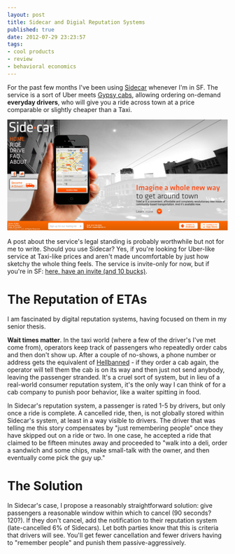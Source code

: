 ```yaml
---
layout: post
title: Sidecar and Digial Reputation Systems
published: true
date: 2012-07-29 23:23:57
tags:
- cool products
- review
- behavioral economics
---
```


For the past few months I've been using [Sidecar](side.cr) whenever I'm in SF.  The service is a sort of Uber meets [Gypsy cabs](http://en.wikipedia.org/wiki/Illegal_taxicab_operation), allowing ordering on-demand **everyday drivers**, who will give you a ride across town at a price comparable or slightly cheaper than a Taxi.

<img src="/images/Sidecar.png"></img>

A post about the service's legal standing is probably worthwhile but not for me to write.  Should you use Sidecar?  Yes, if you're looking for Uber-like service at Taxi-like prices and aren't made uncomfortable by just how sketchy the whole thing feels.  The service is invite-only for now, but if you're in SF: [here, have an invite (and 10 bucks)](http://go.side.cr/oCz).

The Reputation of ETAs
=================
I am fascinated by digital reputation systems, having focused on them in my senior thesis.

**Wait times matter**.  In the taxi world (where a few of the driver's I've met come from), operators keep track of passengers who repeatedly order cabs and then don't show up.  After a couple of no-shows, a phone number or address gets the equivalent of [Hellbanned](http://en.wikipedia.org/wiki/Hellbanning) - if they order a cab again, the operator will tell them the cab is on its way and then just not send anybody, leaving the passenger stranded.  It's a cruel sort of system, but in lieu of a real-world consumer reputation system, it's the only way I can think of for a cab company to punish poor behavior, like a waiter spitting in food.

In Sidecar's reputation system, a passenger is rated 1-5 by drivers, but only once a ride is complete.  A cancelled ride, then, is not globally stored within Sidecar's system, at least in a way visible to drivers.  The driver that was telling me this story compensates by "just remembering people" once they have skipped out on a ride or two.  In one case, he accepted a ride that claimed to be fifteen minutes away and proceeded to "walk into a deli, order a sandwich and some chips, make small-talk with the owner, and then eventually come pick the guy up."

The Solution
============
In Sidecar's case, I propose a reasonably straightforward solution: give passengers a reasonable window within which to cancel (90 seconds? 120?).  If they don't cancel, add the notification to their reputation system (late-cancelled 6% of Sidecars).  Let both parties know that this is criteria that drivers will see.  You'll get fewer cancellation and fewer drivers having to "remember people" and punish them passive-aggressively.
